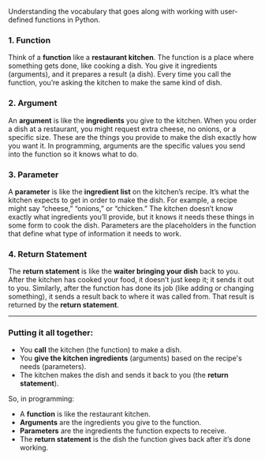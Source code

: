 Understanding the vocabulary that goes along with working with user-defined functions in Python.

### 1. **Function**
Think of a **function** like a **restaurant kitchen**. The function is a place where something gets done, like cooking a dish. You give it ingredients (arguments), and it prepares a result (a dish). Every time you call the function, you’re asking the kitchen to make the same kind of dish.

### 2. **Argument**
An **argument** is like the **ingredients** you give to the kitchen. When you order a dish at a restaurant, you might request extra cheese, no onions, or a specific size. These are the things you provide to make the dish exactly how you want it. In programming, arguments are the specific values you send into the function so it knows what to do.

### 3. **Parameter**
A **parameter** is like the **ingredient list** on the kitchen’s recipe. It’s what the kitchen expects to get in order to make the dish. For example, a recipe might say “cheese,” “onions,” or “chicken.” The kitchen doesn’t know exactly what ingredients you’ll provide, but it knows it needs these things in some form to cook the dish. Parameters are the placeholders in the function that define what type of information it needs to work.

### 4. **Return Statement**
The **return statement** is like the **waiter bringing your dish** back to you. After the kitchen has cooked your food, it doesn’t just keep it; it sends it out to you. Similarly, after the function has done its job (like adding or changing something), it sends a result back to where it was called from. That result is returned by the **return statement**.

---

### Putting it all together:
- You **call** the kitchen (the function) to make a dish.
- You **give the kitchen ingredients** (arguments) based on the recipe's needs (parameters).
- The kitchen makes the dish and sends it back to you (the **return statement**).

So, in programming:
- A **function** is like the restaurant kitchen.
- **Arguments** are the ingredients you give to the function.
- **Parameters** are the ingredients the function expects to receive.
- The **return statement** is the dish the function gives back after it’s done working.


